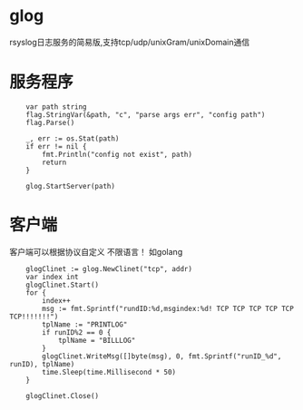 # glog
rsyslog日志服务的简易版,支持tcp/udp/unixGram/unixDomain通信

# 服务程序
```golang
	var path string
	flag.StringVar(&path, "c", "parse args err", "config path")
	flag.Parse()

	_, err := os.Stat(path)
	if err != nil {
		fmt.Println("config not exist", path)
		return
	}

	glog.StartServer(path)

```

# 客户端
客户端可以根据协议自定义 不限语言！
如golang 
```golang
	glogClinet := glog.NewClinet("tcp", addr)
	var index int
	glogClinet.Start()
	for {
		index++
		msg := fmt.Sprintf("rundID:%d,msgindex:%d! TCP TCP TCP TCP TCP TCP!!!!!!!")
		tplName := "PRINTLOG"
		if runID%2 == 0 {
			tplName = "BILLLOG"
		}
		glogClinet.WriteMsg([]byte(msg), 0, fmt.Sprintf("runID_%d", runID), tplName)
		time.Sleep(time.Millisecond * 50)
	}

	glogClinet.Close()

```
